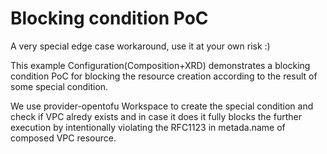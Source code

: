 # Blocking condition PoC

A very special edge case workaround, use it at your own risk :)

This example Configuration(Composition+XRD) demonstrates a blocking condition
PoC for blocking the resource creation according to the result of some special
condition.

We use provider-opentofu Workspace to create the special condition and check if
VPC alredy exists and in case it does it fully blocks the further execution by
intentionally violating the RFC1123 in metada.name of composed VPC resource.
